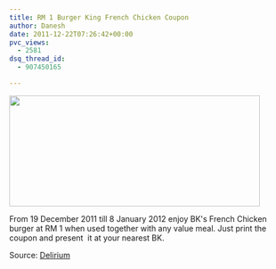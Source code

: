 ```yaml
---
title: RM 1 Burger King French Chicken Coupon
author: Danesh
date: 2011-12-22T07:26:42+00:00
pvc_views:
  - 2581
dsq_thread_id:
  - 907450165

---
```

[<img loading="lazy" class="alignnone size-medium wp-image-2333" title="20111219-BKrazy-Monday-Offer" src="/wp-content/uploads/2011/12/20111219-BKrazy-Monday-Offer-450x199.jpg" alt="" width="450" height="199" srcset="/wp-content/uploads/2011/12/20111219-BKrazy-Monday-Offer-450x199.jpg 450w, /wp-content/uploads/2011/12/20111219-BKrazy-Monday-Offer.jpg 960w" sizes="(max-width: 450px) 100vw, 450px" />][1]

From 19 December 2011 till 8 January 2012 enjoy BK's French Chicken burger at RM 1 when used together with any value meal. Just print the coupon and present  it at your nearest BK.

Source: [Delirium][2]

 [1]: /wp-content/uploads/2011/12/20111219-BKrazy-Monday-Offer.jpg
 [2]: http://www.abinesh.com/delirium/posts/burger-king-french-chicken-for-rm1-only/ "Delirium"